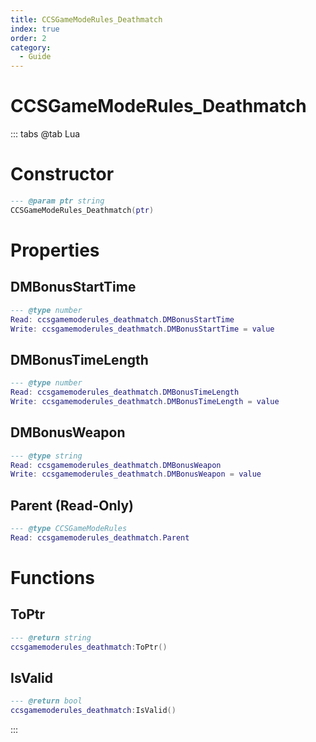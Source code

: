 ```yaml
---
title: CCSGameModeRules_Deathmatch
index: true
order: 2
category:
  - Guide
---
```


# CCSGameModeRules_Deathmatch

::: tabs
@tab Lua
# Constructor
```lua
--- @param ptr string
CCSGameModeRules_Deathmatch(ptr)
```
# Properties
## DMBonusStartTime 
```lua
--- @type number
Read: ccsgamemoderules_deathmatch.DMBonusStartTime
Write: ccsgamemoderules_deathmatch.DMBonusStartTime = value
```
## DMBonusTimeLength 
```lua
--- @type number
Read: ccsgamemoderules_deathmatch.DMBonusTimeLength
Write: ccsgamemoderules_deathmatch.DMBonusTimeLength = value
```
## DMBonusWeapon 
```lua
--- @type string
Read: ccsgamemoderules_deathmatch.DMBonusWeapon
Write: ccsgamemoderules_deathmatch.DMBonusWeapon = value
```
## Parent (Read-Only)
```lua
--- @type CCSGameModeRules
Read: ccsgamemoderules_deathmatch.Parent
```
# Functions
## ToPtr
```lua
--- @return string
ccsgamemoderules_deathmatch:ToPtr()
```
## IsValid
```lua
--- @return bool
ccsgamemoderules_deathmatch:IsValid()
```

:::